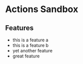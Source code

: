 # Actions Sandbox

## Features

- this is a feature a
- this is a feature b
- yet another feature
- great feature